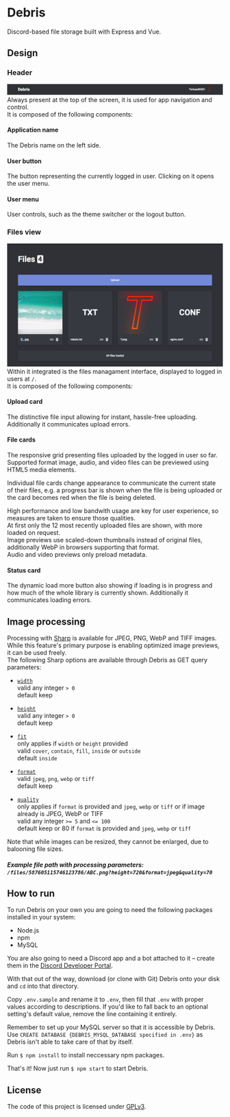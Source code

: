 # Debris

Discord-based file storage built with Express and Vue.

## Design

### Header
<img src="README_HEADER.png?"></img>
Always present at the top of the screen, it is used for app navigation and control.  
It is composed of the following components:

#### Application name
The Debris name on the left side.

#### User button
The button representing the currently logged in user. Clicking on it opens the user menu.

#### User menu
User controls, such as the theme switcher or the logout button.

### Files view
<img src="README_FILES_VIEW.png"></img>
Within it integrated is the files managament interface, displayed to logged in users at `/`.  
It is composed of the following components:

#### Upload card
The distinctive file input allowing for instant, hassle-free uploading. Additionally it communicates upload errors.

#### File cards
The responsive grid presenting files uploaded by the logged in user so far.  
Supported format image, audio, and video files can be previewed using HTML5 media elements.  

Individual file cards change appearance to communicate the current state of their files, e.g. a progress bar is shown when the file is being uploaded or the card becomes red when the file is being deleted.

High performance and low bandwith usage are key for user experience, so measures are taken to ensure those qualities.  
At first only the 12 most recently uploaded files are shown, with more loaded on request.  
Image previews use scaled-down thumbnails instead of original files, additionally WebP in browsers supporting that format.  
Audio and video previews only preload metadata.  

#### Status card
The dynamic load more button also showing if loading is in progress and how much of the whole library is currently shown. Additionally it communicates loading errors.

## Image processing

Processing with [Sharp](https://www.npmjs.com/package/sharp) is available for JPEG, PNG, WebP and TIFF images.  
While this feature's primary purpose is enabling optimized image previews, it can be used freely.  
The following Sharp options are available through Debris as GET query parameters:  

* [`width`](http://sharp.pixelplumbing.com/en/stable/api-resize/#resize)  
  valid any integer `> 0`  
  default keep  

* [`height`](http://sharp.pixelplumbing.com/en/stable/api-resize/#resize)  
  valid any integer `> 0`  
  default keep  

* [`fit`](http://sharp.pixelplumbing.com/en/stable/api-resize/#resize)  
  only applies if `width` or `height` provided  
  valid `cover`, `contain`, `fill`, `inside` or `outside`  
  default `inside`  

* [`format`](http://sharp.pixelplumbing.com/en/stable/api-output/#jpeg)  
  valid `jpeg`, `png`, `webp` or `tiff`  
  default keep  

* [`quality`](http://sharp.pixelplumbing.com/en/stable/api-output/#jpeg)  
  only applies if `format` is provided and `jpeg`, `webp` or `tiff` or if image already is JPEG, WebP or TIFF  
  valid any integer `>= 5` and `<= 100`  
  default keep or 80 if `format` is provided and `jpeg`, `webp` or `tiff`  

Note that while images can be resized, they cannot be enlarged, due to balooning file sizes.  

##### Example file path with processing parameters: `/files/587605115746123786/ABC.png?height=720&format=jpeg&quality=70`  

## How to run

To run Debris on your own you are going to need the following packages installed in your system:

* Node.js
* npm
* MySQL

You are also going to need a Discord app and a bot attached to it – create them in the [Discord Developer Portal](https://discordapp.com/developers/applications/).

With that out of the way, download (or clone with Git) Debris onto your disk and `cd` into that directory.

Copy `.env.sample` and rename it to `.env`, then fill that `.env` with proper values according to descriptions. If you'd like to fall back to an optional setting's default value, remove the line containing it entirely.

Remember to set up your MySQL server so that it is accessible by Debris. Use `CREATE DATABASE {DEBRIS_MYSQL_DATABASE specified in .env}` as Debris isn't able to take care of that by itself.

Run `$ npm install` to install neccessary npm packages.

That's it! Now just run `$ npm start` to start Debris.

## License

The code of this project is licensed under [GPLv3](LICENSE).
